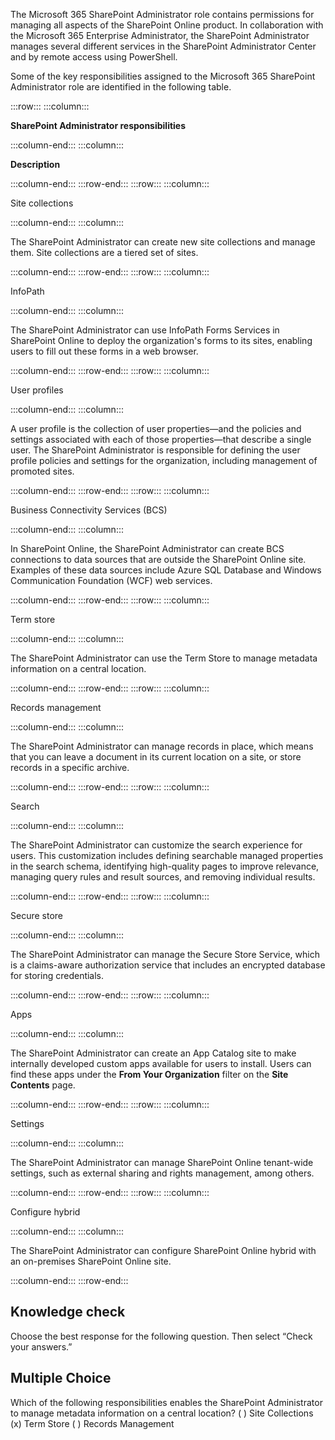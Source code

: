 The Microsoft 365 SharePoint Administrator role contains permissions for managing all aspects of the SharePoint Online product. In collaboration with the Microsoft 365 Enterprise Administrator, the SharePoint Administrator manages several different services in the SharePoint Administrator Center and by remote access using PowerShell.

Some of the key responsibilities assigned to the Microsoft 365 SharePoint Administrator role are identified in the following table.

:::row:::
  :::column:::
    

**SharePoint Administrator responsibilities**


  :::column-end:::
  :::column:::
    

**Description**


  :::column-end:::
:::row-end:::
:::row:::
  :::column:::
    

Site collections


  :::column-end:::
  :::column:::
    

The SharePoint Administrator can create new site collections and manage them. Site collections are a tiered set of sites.


  :::column-end:::
:::row-end:::
:::row:::
  :::column:::
    

InfoPath


  :::column-end:::
  :::column:::
    

The SharePoint Administrator can use InfoPath Forms Services in SharePoint Online to deploy the organization's forms to its sites, enabling users to fill out these forms in a web browser.


  :::column-end:::
:::row-end:::
:::row:::
  :::column:::
    

User profiles


  :::column-end:::
  :::column:::
    

A user profile is the collection of user properties—and the policies and settings associated with each of those properties—that describe a single user. The SharePoint Administrator is responsible for defining the user profile policies and settings for the organization, including management of promoted sites.


  :::column-end:::
:::row-end:::
:::row:::
  :::column:::
    

Business Connectivity Services (BCS)


  :::column-end:::
  :::column:::
    

In SharePoint Online, the SharePoint Administrator can create BCS connections to data sources that are outside the SharePoint Online site. Examples of these data sources include Azure SQL Database and Windows Communication Foundation (WCF) web services.


  :::column-end:::
:::row-end:::
:::row:::
  :::column:::
    

Term store


  :::column-end:::
  :::column:::
    

The SharePoint Administrator can use the Term Store to manage metadata information on a central location.


  :::column-end:::
:::row-end:::
:::row:::
  :::column:::
    

Records management


  :::column-end:::
  :::column:::
    

The SharePoint Administrator can manage records in place, which means that you can leave a document in its current location on a site, or store records in a specific archive.


  :::column-end:::
:::row-end:::
:::row:::
  :::column:::
    

Search


  :::column-end:::
  :::column:::
    

The SharePoint Administrator can customize the search experience for users. This customization includes defining searchable managed properties in the search schema, identifying high-quality pages to improve relevance, managing query rules and result sources, and removing individual results.


  :::column-end:::
:::row-end:::
:::row:::
  :::column:::
    

Secure store


  :::column-end:::
  :::column:::
    

The SharePoint Administrator can manage the Secure Store Service, which is a claims-aware authorization service that includes an encrypted database for storing credentials.


  :::column-end:::
:::row-end:::
:::row:::
  :::column:::
    

Apps


  :::column-end:::
  :::column:::
    

The SharePoint Administrator can create an App Catalog site to make internally developed custom apps available for users to install. Users can find these apps under the **From Your Organization** filter on the **Site Contents** page.


  :::column-end:::
:::row-end:::
:::row:::
  :::column:::
    

Settings


  :::column-end:::
  :::column:::
    

The SharePoint Administrator can manage SharePoint Online tenant-wide settings, such as external sharing and rights management, among others.


  :::column-end:::
:::row-end:::
:::row:::
  :::column:::
    

Configure hybrid


  :::column-end:::
  :::column:::
    

The SharePoint Administrator can configure SharePoint Online hybrid with an on-premises SharePoint Online site.


  :::column-end:::
:::row-end:::


## Knowledge check

Choose the best response for the following question. Then select “Check your answers.”

## Multiple Choice
Which of the following responsibilities enables the SharePoint Administrator to manage metadata information on a central location?
( ) Site Collections
(x) Term Store
( ) Records Management

